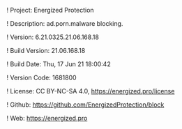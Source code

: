 ! Project: Energized Protection

! Description: ad.porn.malware blocking.

! Version: 6.21.0325.21.06.168.18

! Build Version: 21.06.168.18

! Build Date: Thu, 17 Jun 21 18:00:42

! Version Code: 1681800

! License: CC BY-NC-SA 4.0, https://energized.pro/license

! Github: https://github.com/EnergizedProtection/block

! Web: https://energized.pro
